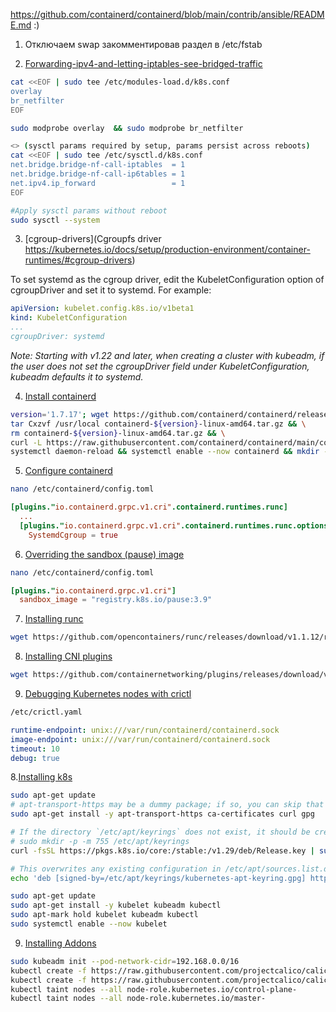 https://github.com/containerd/containerd/blob/main/contrib/ansible/README.md :)
		
1. Отключаем swap закомментировав раздел в /etc/fstab
	
2. [Forwarding-ipv4-and-letting-iptables-see-bridged-traffic](https://kubernetes.io/docs/setup/production-environment/container-runtimes/#forwarding-ipv4-and-letting-iptables-see-bridged-traffic)

```bash
cat <<EOF | sudo tee /etc/modules-load.d/k8s.conf  
overlay  
br_netfilter  
EOF
```

```bash
sudo modprobe overlay  && sudo modprobe br_netfilter
```

```bash
<> (sysctl params required by setup, params persist across reboots)
cat <<EOF | sudo tee /etc/sysctl.d/k8s.conf  
net.bridge.bridge-nf-call-iptables  = 1  
net.bridge.bridge-nf-call-ip6tables = 1  
net.ipv4.ip_forward                 = 1  
EOF
```

```bash
#Apply sysctl params without reboot  
sudo sysctl --system  
```

 3. [cgroup-drivers](Cgroupfs driver https://kubernetes.io/docs/setup/production-environment/container-runtimes/#cgroup-drivers)

 To set systemd as the cgroup driver, edit the KubeletConfiguration option of cgroupDriver and set it to systemd. For example:
```yml
apiVersion: kubelet.config.k8s.io/v1beta1
kind: KubeletConfiguration
...
cgroupDriver: systemd
```
*Note: Starting with v1.22 and later, when creating a cluster with kubeadm, if the user does not set the cgroupDriver field under KubeletConfiguration, kubeadm defaults it to systemd.*

4. [Install containerd](https://github.com/containerd/containerd/blob/main/docs/getting-started.md)

```bash
version='1.7.17'; wget https://github.com/containerd/containerd/releases/download/v${version}/containerd-${version}-linux-amd64.tar.gz  && \
tar Cxzvf /usr/local containerd-${version}-linux-amd64.tar.gz && \
rm containerd-${version}-linux-amd64.tar.gz && \
curl -L https://raw.githubusercontent.com/containerd/containerd/main/containerd.service -o /lib/systemd/system/containerd.service && \
systemctl daemon-reload && systemctl enable --now containerd && mkdir -p /etc/containerd && containerd config default > /etc/containerd/config.toml
```
5. [Configure containerd](https://kubernetes.io/docs/setup/production-environment/container-runtimes/#containerd-systemd)

```bash
nano /etc/containerd/config.toml
```

```toml
[plugins."io.containerd.grpc.v1.cri".containerd.runtimes.runc]
  ...
  [plugins."io.containerd.grpc.v1.cri".containerd.runtimes.runc.options]
    SystemdCgroup = true
```

6. [Overriding the sandbox (pause) image](https://kubernetes.io/docs/setup/production-environment/container-runtimes/#override-pause-image-containerd)

```bash
nano /etc/containerd/config.toml
```

```toml
[plugins."io.containerd.grpc.v1.cri"]
  sandbox_image = "registry.k8s.io/pause:3.9"
```

7. [Installing runc](https://github.com/containerd/containerd/blob/main/docs/getting-started.md#step-2-installing-runc)

```bash
wget https://github.com/opencontainers/runc/releases/download/v1.1.12/runc.amd64 && install -m 755 runc.amd64 /usr/local/sbin/runc
```

8. [Installing CNI plugins](https://github.com/containerd/containerd/blob/main/docs/getting-started.md#step-3-installing-cni-plugins)
```bash
wget https://github.com/containernetworking/plugins/releases/download/v1.5.0/cni-plugins-linux-amd64-v1.5.0.tgz && mkdir -p /opt/cni/bin && tar Cxzvf /opt/cni/bin cni-plugins-linux-amd64-v1.5.0.tgz && rm cni-plugins-linux-amd64-v1.5.0.tgz
```

9. [Debugging Kubernetes nodes with crictl](https://kubernetes.io/docs/tasks/debug/debug-cluster/crictl/)

```bash
/etc/crictl.yaml
```

```yml
runtime-endpoint: unix:///var/run/containerd/containerd.sock
image-endpoint: unix:///var/run/containerd/containerd.sock
timeout: 10
debug: true
```

 8.[Installing k8s](https://kubernetes.io/docs/setup/production-environment/tools/kubeadm/install-kubeadm/)

```bash
sudo apt-get update
# apt-transport-https may be a dummy package; if so, you can skip that package
sudo apt-get install -y apt-transport-https ca-certificates curl gpg
```
```bash
# If the directory `/etc/apt/keyrings` does not exist, it should be created before the curl command, read the note below.
# sudo mkdir -p -m 755 /etc/apt/keyrings
curl -fsSL https://pkgs.k8s.io/core:/stable:/v1.29/deb/Release.key | sudo gpg --dearmor -o /etc/apt/keyrings/kubernetes-apt-keyring.gpg
```
```bash
# This overwrites any existing configuration in /etc/apt/sources.list.d/kubernetes.list
echo 'deb [signed-by=/etc/apt/keyrings/kubernetes-apt-keyring.gpg] https://pkgs.k8s.io/core:/stable:/v1.29/deb/ /' | sudo tee /etc/apt/sources.list.d/kubernetes.list
```
```bash
sudo apt-get update
sudo apt-get install -y kubelet kubeadm kubectl
sudo apt-mark hold kubelet kubeadm kubectl
sudo systemctl enable --now kubelet
```

9. [Installing Addons](https://kubernetes.io/docs/concepts/cluster-administration/addons/#networking-and-network-policy)

```bash
sudo kubeadm init --pod-network-cidr=192.168.0.0/16
kubectl create -f https://raw.githubusercontent.com/projectcalico/calico/v3.27.2/manifests/tigera-operator.yaml
kubectl create -f https://raw.githubusercontent.com/projectcalico/calico/v3.27.2/manifests/custom-resources.yaml
kubectl taint nodes --all node-role.kubernetes.io/control-plane-
kubectl taint nodes --all node-role.kubernetes.io/master-
```
